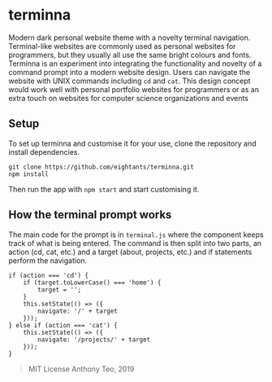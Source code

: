 # terminna
Modern dark personal website theme with a novelty terminal navigation. Terminal-like websites are commonly used as personal websites for programmers, but they usually all use the same bright colours and fonts. Terminna is an experiment into integrating the functionality and novelty of a command prompt into a modern website design. Users can navigate the website with UNIX commands including `cd` and `cat`. This design concept would work well with personal portfolio websites for programmers or as an extra touch on websites for computer science organizations and events

## Setup
To set up terminna and customise it for your use, clone the repository and install dependencies. 
```
git clone https://github.com/eightants/terminna.git
npm install
```
Then run the app with `npm start` and start customising it. 

## How the terminal prompt works
The main code for the prompt is in `terminal.js` where the component keeps track of what is being entered. The command is then split into two parts, an action (cd, cat, etc.) and a target (about, projects, etc.) and if statements perform the navigation. 
```
if (action === 'cd') {
    if (target.toLowerCase() === 'home') {
        target = '';
    }
    this.setState(() => ({
        navigate: '/' + target
    }));
} else if (action === 'cat') {
    this.setState(() => ({
        navigate: '/projects/' + target
    }));
}
```

> MIT License
> Anthony Teo, 2019